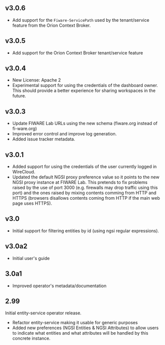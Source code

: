 ## v3.0.6

- Add support for the `Fiware-ServicePath` used by the tenant/service feature
  from the Orion Context Broker.

## v3.0.5

- Add support for the Orion Context Broker tenant/service feature


## v3.0.4

- New License: Apache 2
- Experimental support for using the credentials of the dashboard owner. This
  should provide a better experience for sharing workspaces in the future.


## v3.0.3

- Update FIWARE Lab URLs using the new schema (fiware.org instead of
  fi-ware.org)
- Improved error control and improve log generation.
- Added issue tracker metadata.


## v3.0.1

- Added support for using the credentials of the user currently logged in
  WireCloud.
- Updated the default NGSI proxy preference value so it points to the new NGSI
  proxy instance at FIWARE Lab. This pretends to fix problems raised by the use
  of port 3000 (e.g. firewalls may drop traffic using this port) and the ones
  raised by mixing contents comming from HTTP and HTTPS (browsers disallows
  contents coming from HTTP if the main web page uses HTTPS).


## v3.0

- Initial support for filtering entities by id (using ngsi regular expressions).


## v3.0a2

- Initial user's guide


## 3.0a1

* Improved operator's metadata/documentation


## 2.99

Initial entity-service operator release.

* Refactor entity-service making it usable for generic purposes
* Added new preferences (NGSI Entities & NGSI Attributes) to allow users to
  indicate what entities and what attributes will be handled by this concrete
  instance.
